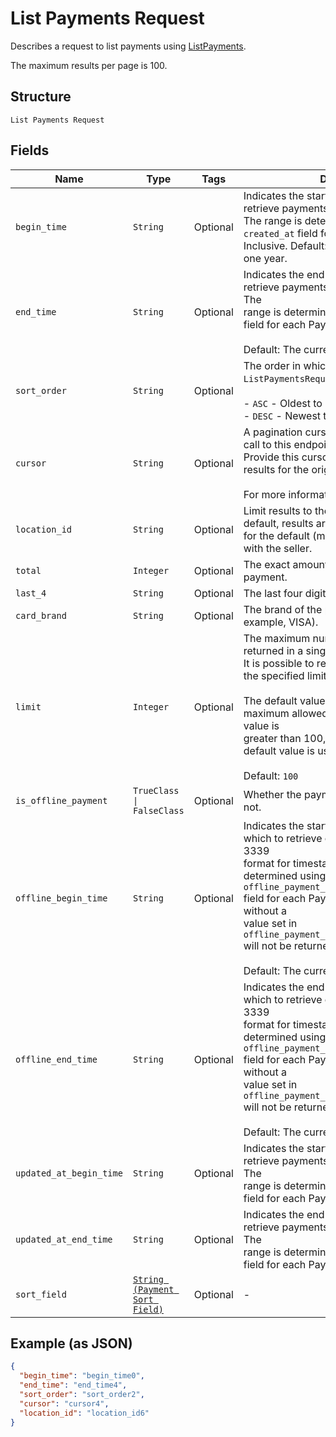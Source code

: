 
# List Payments Request

Describes a request to list payments using
[ListPayments](../../doc/api/payments.md#list-payments).

The maximum results per page is 100.

## Structure

`List Payments Request`

## Fields

| Name | Type | Tags | Description |
|  --- | --- | --- | --- |
| `begin_time` | `String` | Optional | Indicates the start of the time range to retrieve payments for, in RFC 3339 format.  <br>The range is determined using the `created_at` field for each Payment.<br>Inclusive. Default: The current time minus one year. |
| `end_time` | `String` | Optional | Indicates the end of the time range to retrieve payments for, in RFC 3339 format.  The<br>range is determined using the `created_at` field for each Payment.<br><br>Default: The current time. |
| `sort_order` | `String` | Optional | The order in which results are listed by `ListPaymentsRequest.sort_field`:<br><br>- `ASC` - Oldest to newest.<br>- `DESC` - Newest to oldest (default). |
| `cursor` | `String` | Optional | A pagination cursor returned by a previous call to this endpoint.<br>Provide this cursor to retrieve the next set of results for the original query.<br><br>For more information, see [Pagination](https://developer.squareup.com/docs/build-basics/common-api-patterns/pagination). |
| `location_id` | `String` | Optional | Limit results to the location supplied. By default, results are returned<br>for the default (main) location associated with the seller. |
| `total` | `Integer` | Optional | The exact amount in the `total_money` for a payment. |
| `last_4` | `String` | Optional | The last four digits of a payment card. |
| `card_brand` | `String` | Optional | The brand of the payment card (for example, VISA). |
| `limit` | `Integer` | Optional | The maximum number of results to be returned in a single page.<br>It is possible to receive fewer results than the specified limit on a given page.<br><br>The default value of 100 is also the maximum allowed value. If the provided value is<br>greater than 100, it is ignored and the default value is used instead.<br><br>Default: `100` |
| `is_offline_payment` | `TrueClass \| FalseClass` | Optional | Whether the payment was taken offline or not. |
| `offline_begin_time` | `String` | Optional | Indicates the start of the time range for which to retrieve offline payments, in RFC 3339<br>format for timestamps. The range is determined using the<br>`offline_payment_details.client_created_at` field for each Payment. If set, payments without a<br>value set in `offline_payment_details.client_created_at` will not be returned.<br><br>Default: The current time. |
| `offline_end_time` | `String` | Optional | Indicates the end of the time range for which to retrieve offline payments, in RFC 3339<br>format for timestamps. The range is determined using the<br>`offline_payment_details.client_created_at` field for each Payment. If set, payments without a<br>value set in `offline_payment_details.client_created_at` will not be returned.<br><br>Default: The current time. |
| `updated_at_begin_time` | `String` | Optional | Indicates the start of the time range to retrieve payments for, in RFC 3339 format.  The<br>range is determined using the `updated_at` field for each Payment. |
| `updated_at_end_time` | `String` | Optional | Indicates the end of the time range to retrieve payments for, in RFC 3339 format.  The<br>range is determined using the `updated_at` field for each Payment. |
| `sort_field` | [`String (Payment Sort Field)`](../../doc/models/payment-sort-field.md) | Optional | - |

## Example (as JSON)

```json
{
  "begin_time": "begin_time0",
  "end_time": "end_time4",
  "sort_order": "sort_order2",
  "cursor": "cursor4",
  "location_id": "location_id6"
}
```

